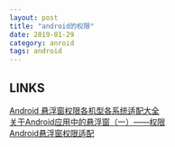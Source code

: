 ```yaml
---
layout: post
title: "android的权限"
date: 2019-01-29
category: anroid
tags: android
---
```


## LINKS
[Android 悬浮窗权限各机型各系统适配大全](https://blog.csdn.net/self_study/article/details/52859790)  
[关于Android应用中的悬浮窗（一）——权限](https://blog.csdn.net/puppet_zz/article/details/79688849)  
[Android悬浮窗权限适配](https://www.jianshu.com/p/bd8a114b4c39)  